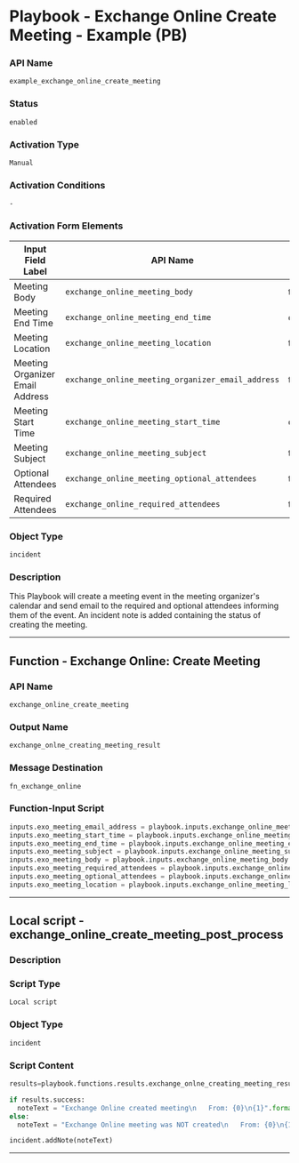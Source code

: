 <!--
    DO NOT MANUALLY EDIT THIS FILE
    THIS FILE IS AUTOMATICALLY GENERATED WITH resilient-sdk codegen
    Generated with resilient-sdk v51.0.5.0.1475
-->

# Playbook - Exchange Online Create Meeting - Example (PB)

### API Name
`example_exchange_online_create_meeting`

### Status
`enabled`

### Activation Type
`Manual`

### Activation Conditions
`-`

### Activation Form Elements
| Input Field Label | API Name | Element Type | Tooltip | Requirement |
| ----------------- | -------- | ------------ | ------- | ----------- |
| Meeting Body | `exchange_online_meeting_body` | textarea | - | Always |
| Meeting End Time | `exchange_online_meeting_end_time` | datetimepicker | - | Always |
| Meeting Location | `exchange_online_meeting_location` | text | - | Optional |
| Meeting Organizer Email Address | `exchange_online_meeting_organizer_email_address` | text | - | Always |
| Meeting Start Time | `exchange_online_meeting_start_time` | datetimepicker | - | Always |
| Meeting Subject | `exchange_online_meeting_subject` | text | - | Always |
| Optional Attendees | `exchange_online_meeting_optional_attendees` | text | - | Optional |
| Required Attendees | `exchange_online_required_attendees` | text | - | Optional |

### Object Type
`incident`

### Description
This Playbook will create a meeting event in the meeting organizer's calendar and send email to the required and optional attendees informing them of the event.  An incident note is added containing the status of creating the meeting.


---
## Function - Exchange Online: Create Meeting

### API Name
`exchange_online_create_meeting`

### Output Name
`exchange_onlne_creating_meeting_result`

### Message Destination
`fn_exchange_online`

### Function-Input Script
```python
inputs.exo_meeting_email_address = playbook.inputs.exchange_online_meeting_organizer_email_address  
inputs.exo_meeting_start_time = playbook.inputs.exchange_online_meeting_start_time
inputs.exo_meeting_end_time = playbook.inputs.exchange_online_meeting_end_time
inputs.exo_meeting_subject = playbook.inputs.exchange_online_meeting_subject
inputs.exo_meeting_body = playbook.inputs.exchange_online_meeting_body.content
inputs.exo_meeting_required_attendees = playbook.inputs.exchange_online_required_attendees
inputs.exo_meeting_optional_attendees = playbook.inputs.exchange_online_meeting_optional_attendees
inputs.exo_meeting_location = playbook.inputs.exchange_online_meeting_location
```

---

## Local script - exchange_online_create_meeting_post_process

### Description


### Script Type
`Local script`

### Object Type
`incident`

### Script Content
```python
results=playbook.functions.results.exchange_onlne_creating_meeting_result

if results.success:
  noteText = "Exchange Online created meeting\n   From: {0}\n{1}".format(results.inputs["exo_meeting_email_address"],results.pretty_string)
else:
  noteText = "Exchange Online meeting was NOT created\n   From: {0}\n{1}".format(results.inputs["exo_meeting_email_address"], results.pretty_string)

incident.addNote(noteText)
```

---

